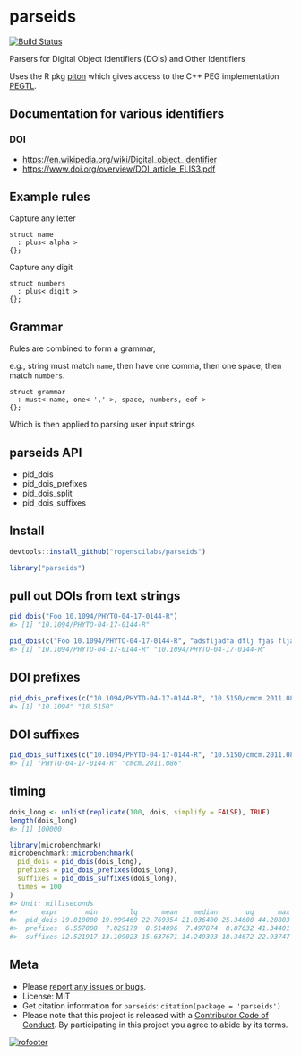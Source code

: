parseids
========



[![Build Status](https://travis-ci.org/ropenscilabs/parseids.svg?branch=master)](https://travis-ci.org/ropenscilabs/parseids)


Parsers for Digital Object Identifiers (DOIs) and Other Identifiers

Uses the R pkg [piton](https://github.com/Ironholds/piton) which gives access to the C++ PEG implementation [PEGTL](https://github.com/taocpp/PEGTL).

## Documentation for various identifiers

### DOI

* <https://en.wikipedia.org/wiki/Digital_object_identifier>
* <https://www.doi.org/overview/DOI_article_ELIS3.pdf>

## Example rules

Capture any letter

```
struct name
  : plus< alpha >
{};
```

Capture any digit

```
struct numbers
  : plus< digit >
{};
```

## Grammar

Rules are combined to form a grammar, 

e.g., string must match `name`, then have one comma, then one space, 
then match `numbers`.

```
struct grammar
  : must< name, one< ',' >, space, numbers, eof >
{};
```

Which is then applied to parsing user input strings

## parseids API

 - pid_dois
 - pid_dois_prefixes
 - pid_dois_split
 - pid_dois_suffixes

## Install


```r
devtools::install_github("ropenscilabs/parseids")
```


```r
library("parseids")
```


## pull out DOIs from text strings


```r
pid_dois("Foo 10.1094/PHYTO-04-17-0144-R")
#> [1] "10.1094/PHYTO-04-17-0144-R"
```


```r
pid_dois(c("Foo 10.1094/PHYTO-04-17-0144-R", "adsfljadfa dflj fjas fljasf 10.1094/PHYTO-04-17-0144-R"))
#> [1] "10.1094/PHYTO-04-17-0144-R" "10.1094/PHYTO-04-17-0144-R"
```

## DOI prefixes


```r
pid_dois_prefixes(c("10.1094/PHYTO-04-17-0144-R", "10.5150/cmcm.2011.086"))
#> [1] "10.1094" "10.5150"
```

## DOI suffixes


```r
pid_dois_suffixes(c("10.1094/PHYTO-04-17-0144-R", "10.5150/cmcm.2011.086"))
#> [1] "PHYTO-04-17-0144-R" "cmcm.2011.086"
```

## timing


```r
dois_long <- unlist(replicate(100, dois, simplify = FALSE), TRUE)
length(dois_long)
#> [1] 100000
```


```r
library(microbenchmark)
microbenchmark::microbenchmark(
  pid_dois = pid_dois(dois_long),
  prefixes = pid_dois_prefixes(dois_long),
  suffixes = pid_dois_suffixes(dois_long),
  times = 100
)
#> Unit: milliseconds
#>      expr       min        lq      mean    median       uq      max neval
#>  pid_dois 19.010000 19.999469 22.769354 21.036400 25.34600 44.20803   100
#>  prefixes  6.557008  7.029179  8.514096  7.497874  8.87632 41.34401   100
#>  suffixes 12.521917 13.109023 15.637671 14.249393 18.34672 22.93747   100
```


## Meta

* Please [report any issues or bugs](https://github.com/ropenscilabs/parseids/issues).
* License: MIT
* Get citation information for `parseids`: `citation(package = 'parseids')`
* Please note that this project is released with a [Contributor Code of Conduct](CONDUCT.md). By participating in this project you agree to abide by its terms.

[![rofooter](https://ropensci.org/public_images/github_footer.png)](https://ropensci.org)

